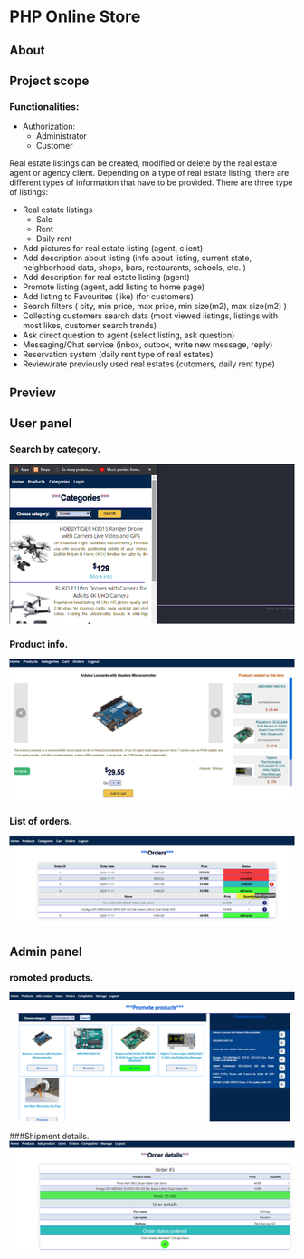 # PHP Online Store

## About
 

## Project scope

### Functionalities:

- Authorization:
  - Administrator
  - Customer

Real estate listings can be created, modified or delete by the real estate agent or agency client. Depending on a type of real estate listing, there are different types of information that have to be provided.
There are three type of listings:

- Real estate listings
  - Sale
  - Rent
  - Daily rent
- Add pictures for real estate listing (agent, client)
- Add description about listing (info about listing, current state, neighborhood data, shops, bars, restaurants, schools, etc. )
- Add description for real estate listing (agent)
- Promote listing (agent, add listing to home page)
- Add listing to Favourites (like) (for customers)
- Search filters ( city, min price, max price, min size(m2), max size(m2) )
- Collecting customers search data (most viewed listings, listings with most likes, customer search trends)
- Ask direct question to agent (select listing, ask question)
- Messaging/Chat service (inbox, outbox, write new message, reply)
- Reservation system (daily rent type of real estates)
- Review/rate previously used real estates (cutomers, daily rent type)
 

## Preview

## User panel

### Search by category.
![](screenshots/categ.png)

### Product info.
![](screenshots/info2.png)

### List of orders.
![](screenshots/orders.png)

## Admin panel

### romoted products.
![](screenshots/promoted.png) 

###Shipment details.
![](screenshots/orderdetails.png)  

